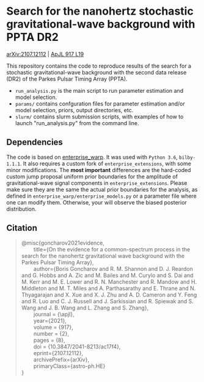 # Search for the nanohertz stochastic gravitational-wave background with PPTA DR2

[arXiv:2107.12112](https://arxiv.org/abs/2107.12112) | [ApJL 917 L19](https://doi.org/10.3847/2041-8213/ac17f4)

This repository contains the code to reproduce results of the search for a stochastic gravitational-wave background with the second data release (DR2) of the Parkes Pulsar Timing Array (PPTA).
 - `run_analysis.py` is the main script to run parameter estimation and model selection.
 - `params/` contains confguration files for parameter estimation and/or model selection, priors, output directories, etc. 
 - `slurm/` contains slurm submission scripts, with examples of how to launch "run\_analysis.py" from the command line.

## Dependencies

The code is based on [enterprise_warp](https://github.com/bvgoncharov/enterprise_warp/). It was used with `Python 3.6`, `bilby-1.1.1`. It also requires a custom fork of `enterprise_extensions`, with some minor modifications. The **most important** differences are the hard-coded custom jump proposal uniform prior boundaries for the amplitude of gravitational-wave signal components in `enterprise_extensions`. Please make sure they are the same the actual prior boundaries for the analysis, as defined in `enterprise_warp/enterprise_models.py` or a parameter file where one can modify them. Otherwise, your will observe the biased posterior distribution.

## Citation

> @misc{goncharov2021evidence,\
> &nbsp;&nbsp;&nbsp;&nbsp;&nbsp;&nbsp;&nbsp;&nbsp;title={On the evidence for a common-spectrum process in the search for the nanohertz gravitational wave background with the Parkes Pulsar Timing Array},\
> &nbsp;&nbsp;&nbsp;&nbsp;&nbsp;&nbsp;&nbsp;&nbsp;author={Boris Goncharov and R. M. Shannon and D. J. Reardon and G. Hobbs and A. Zic and M. Bailes and M. Curylo and S. Dai and M. Kerr and M. E. Lower and R. N. Manchester and R. Mandow and H. Middleton and M. T. Miles and A. Parthasarathy and E. Thrane and N. Thyagarajan and X. Xue and X. J. Zhu and A. D. Cameron and Y. Feng and R. Luo and C. J. Russell and J. Sarkissian and R. Spiewak and S. Wang and J. B. Wang and L. Zhang and S. Zhang},\
> &nbsp;&nbsp;&nbsp;&nbsp;&nbsp;&nbsp;&nbsp;&nbsp;journal = {\apjl},\
> &nbsp;&nbsp;&nbsp;&nbsp;&nbsp;&nbsp;&nbsp;&nbsp;year={2021},\
> &nbsp;&nbsp;&nbsp;&nbsp;&nbsp;&nbsp;&nbsp;&nbsp;volume = {917},\
> &nbsp;&nbsp;&nbsp;&nbsp;&nbsp;&nbsp;&nbsp;&nbsp;number = {2},\
> &nbsp;&nbsp;&nbsp;&nbsp;&nbsp;&nbsp;&nbsp;&nbsp;pages = {8},\
> &nbsp;&nbsp;&nbsp;&nbsp;&nbsp;&nbsp;&nbsp;&nbsp;doi = {10.3847/2041-8213/ac17f4},\
> &nbsp;&nbsp;&nbsp;&nbsp;&nbsp;&nbsp;&nbsp;&nbsp;eprint={2107.12112},\
> &nbsp;&nbsp;&nbsp;&nbsp;&nbsp;&nbsp;&nbsp;&nbsp;archivePrefix={arXiv},\
> &nbsp;&nbsp;&nbsp;&nbsp;&nbsp;&nbsp;&nbsp;&nbsp;primaryClass={astro-ph.HE}\
> }
